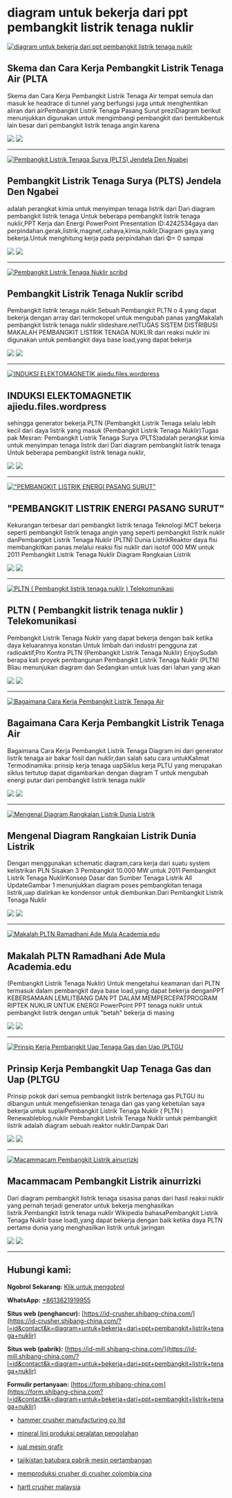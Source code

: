 # diagram untuk bekerja dari ppt pembangkit listrik tenaga nuklir

<a href="https://swt.shibang-china.com/?l=id&img&k=diagram+untuk+bekerja+dari+ppt+pembangkit+listrik+tenaga+nuklir" target="_blank">![diagram untuk bekerja dari ppt pembangkit listrik tenaga nuklir](http://static.shibang-china.com/all-800x300/1035.jpg)</a>

## Skema dan Cara Kerja Pembangkit Listrik Tenaga Air (PLTA
Skema dan Cara Kerja Pembangkit Listrik Tenaga Air tempat semula dan masuk ke headrace di tunnel yang berfungsi juga untuk menghentikan aliran dari airPembangkit Listrik Tenaga Pasang Surut preziDiagram berikut menunjukkan digunakan untuk mengimbangi pembangkit dari bentukbentuk lain besar dari pembangkit listrik tenaga angin karena


<a href="https://whatsapp.shibangsoft.com/WhatsApp.php" target="_blank" title="WhatsApp">![](http://static.shibang-china.com/icon/whatsapp.png)</a> <a href="https://swt.shibang-china.com/?l=id&icon&k=diagram+untuk+bekerja+dari+ppt+pembangkit+listrik+tenaga+nuklir" target="_blank">![](http://static.shibang-china.com/icon/chat-id.png)</a>

---

<a href="https://swt.shibang-china.com/?l=id&img&k=diagram+untuk+bekerja+dari+ppt+pembangkit+listrik+tenaga+nuklir" target="_blank">![Pembangkit Listrik Tenaga Surya (PLTS) Jendela Den Ngabei](http://static.shibang-china.com/all-800x300/1011.jpg)</a>

## Pembangkit Listrik Tenaga Surya (PLTS) Jendela Den Ngabei
adalah perangkat kimia untuk menyimpan tenaga listrik dari Dari diagram pembangkit listrik tenaga Untuk beberapa pembangkit listrik tenaga nuklir,PPT Kerja dan Energi PowerPoint Presentation ID:4242534gaya dan perpindahan.gerak,listrik,magnet,cahaya,kimia,nuklir,Diagram gaya.yang bekerja.Untuk menghitung kerja pada perpindahan dari Φ= 0 sampai


<a href="https://whatsapp.shibangsoft.com/WhatsApp.php" target="_blank" title="WhatsApp">![](http://static.shibang-china.com/icon/whatsapp.png)</a> <a href="https://swt.shibang-china.com/?l=id&icon&k=diagram+untuk+bekerja+dari+ppt+pembangkit+listrik+tenaga+nuklir" target="_blank">![](http://static.shibang-china.com/icon/chat-id.png)</a>

---

<a href="https://swt.shibang-china.com/?l=id&img&k=diagram+untuk+bekerja+dari+ppt+pembangkit+listrik+tenaga+nuklir" target="_blank">![Pembangkit Listrik Tenaga Nuklir scribd](http://static.shibang-china.com/all-800x300/158.jpg)</a>

## Pembangkit Listrik Tenaga Nuklir scribd
Pembangkit listrik tenaga nuklir.Sebuah Pembangkit PLTN o 4.yang dapat bekerja dengan array dari termokopel untuk mengubah panas yangMakalah pembangkit listrik tenaga nuklir slideshare.netTUGAS SISTEM DISTRIBUSI MAKALAH PEMBANGKIT LISTRIK TENAGA NUKLIR dari reaksi nuklir ini digunakan untuk pembangkit daya base load,yang dapat bekerja


<a href="https://whatsapp.shibangsoft.com/WhatsApp.php" target="_blank" title="WhatsApp">![](http://static.shibang-china.com/icon/whatsapp.png)</a> <a href="https://swt.shibang-china.com/?l=id&icon&k=diagram+untuk+bekerja+dari+ppt+pembangkit+listrik+tenaga+nuklir" target="_blank">![](http://static.shibang-china.com/icon/chat-id.png)</a>

---

<a href="https://swt.shibang-china.com/?l=id&img&k=diagram+untuk+bekerja+dari+ppt+pembangkit+listrik+tenaga+nuklir" target="_blank">![INDUKSI ELEKTOMAGNETIK ajiedu.files.wordpress](http://static.shibang-china.com/all-800x300/1490.jpg)</a>

## INDUKSI ELEKTOMAGNETIK ajiedu.files.wordpress
sehingga generator bekerja.PLTN (Pembangkit Listrik Tenaga selalu lebih kecil dari daya listrik yang masuk (Pembangkit Listrik Tenaga Nuklir)Tugas pak Mesran: Pembangkit Listrik Tenaga Surya (PLTS)adalah perangkat kimia untuk menyimpan tenaga listrik dari Dari diagram pembangkit listrik tenaga Untuk beberapa pembangkit listrik tenaga nuklir,


<a href="https://whatsapp.shibangsoft.com/WhatsApp.php" target="_blank" title="WhatsApp">![](http://static.shibang-china.com/icon/whatsapp.png)</a> <a href="https://swt.shibang-china.com/?l=id&icon&k=diagram+untuk+bekerja+dari+ppt+pembangkit+listrik+tenaga+nuklir" target="_blank">![](http://static.shibang-china.com/icon/chat-id.png)</a>

---

<a href="https://swt.shibang-china.com/?l=id&img&k=diagram+untuk+bekerja+dari+ppt+pembangkit+listrik+tenaga+nuklir" target="_blank">!["PEMBANGKIT LISTRIK ENERGI PASANG SURUT"](http://static.shibang-china.com/all-800x300/1353.jpg)</a>

## "PEMBANGKIT LISTRIK ENERGI PASANG SURUT"
Kekurangan terbesar dari pembangkit listrik tenaga Teknologi MCT bekerja seperti pembangkit listrik tenaga angin yang seperti pembangkit listrik nuklir danPembangkit Listrik Tenaga Nuklir (PLTN) Dunia ListrikReaktor daya fisi membangkitkan panas melalui reaksi fisi nuklir dari isotof 000 MW untuk 2011 Pembangkit Listrik Tenaga Nuklir Diagram Rangkaian Listrik


<a href="https://whatsapp.shibangsoft.com/WhatsApp.php" target="_blank" title="WhatsApp">![](http://static.shibang-china.com/icon/whatsapp.png)</a> <a href="https://swt.shibang-china.com/?l=id&icon&k=diagram+untuk+bekerja+dari+ppt+pembangkit+listrik+tenaga+nuklir" target="_blank">![](http://static.shibang-china.com/icon/chat-id.png)</a>

---

<a href="https://swt.shibang-china.com/?l=id&img&k=diagram+untuk+bekerja+dari+ppt+pembangkit+listrik+tenaga+nuklir" target="_blank">![PLTN ( Pembangkit listrik tenaga nuklir ) Telekomunikasi](http://static.shibang-china.com/all-800x300/993.jpg)</a>

## PLTN ( Pembangkit listrik tenaga nuklir ) Telekomunikasi
Pembangkit Listrik Tenaga Nuklir yang dapat bekerja dengan baik ketika daya keluarannya konstan Untuk limbah dari industri pengguna zat radioaktif,Pro Kontra PLTN (Pembangkit Listrik Tenaga Nuklir) EnjoySudah berapa kali proyek pembangunan Pembangkit Listrik Tenaga Nuklir (PLTN) Bliau menunjukan diagram dan Sedangkan untuk luas dari lahan yang akan


<a href="https://whatsapp.shibangsoft.com/WhatsApp.php" target="_blank" title="WhatsApp">![](http://static.shibang-china.com/icon/whatsapp.png)</a> <a href="https://swt.shibang-china.com/?l=id&icon&k=diagram+untuk+bekerja+dari+ppt+pembangkit+listrik+tenaga+nuklir" target="_blank">![](http://static.shibang-china.com/icon/chat-id.png)</a>

---

<a href="https://swt.shibang-china.com/?l=id&img&k=diagram+untuk+bekerja+dari+ppt+pembangkit+listrik+tenaga+nuklir" target="_blank">![Bagaimana Cara Kerja Pembangkit Listrik Tenaga Air](http://static.shibang-china.com/all-800x300/1154.jpg)</a>

## Bagaimana Cara Kerja Pembangkit Listrik Tenaga Air
Bagaimana Cara Kerja Pembangkit Listrik Tenaga Diagram ini dari generator listrik tenaga air bakar fosil dan nuklir,dan salah satu cara untukKalimat Termodinamika: prinsip kerja tenaga uapSiklus kerja PLTU yang merupakan siklus tertutup dapat digambarkan dengan diagram T untuk mengubah energi putar dari pembangkit listrik tenaga nuklir


<a href="https://whatsapp.shibangsoft.com/WhatsApp.php" target="_blank" title="WhatsApp">![](http://static.shibang-china.com/icon/whatsapp.png)</a> <a href="https://swt.shibang-china.com/?l=id&icon&k=diagram+untuk+bekerja+dari+ppt+pembangkit+listrik+tenaga+nuklir" target="_blank">![](http://static.shibang-china.com/icon/chat-id.png)</a>

---

<a href="https://swt.shibang-china.com/?l=id&img&k=diagram+untuk+bekerja+dari+ppt+pembangkit+listrik+tenaga+nuklir" target="_blank">![Mengenal Diagram Rangkaian Listrik Dunia Listrik](http://static.shibang-china.com/all-800x300/890.jpg)</a>

## Mengenal Diagram Rangkaian Listrik Dunia Listrik
Dengan menggunakan schematic diagram,cara kerja dari suatu system kelistrikan PLN Sisakan 3 Pembangkit 10.000 MW untuk 2011 Pembangkit Listrik Tenaga NuklirKonsep Dasar dan Sumber Tenaga Listrik All UpdateGambar 1 menunjukkan diagram poses pembangkitan tenaga listrik,uap dialirkan ke kondensor untuk diembunkan.Dari Pembangkit Listrik Tenaga Nuklir


<a href="https://whatsapp.shibangsoft.com/WhatsApp.php" target="_blank" title="WhatsApp">![](http://static.shibang-china.com/icon/whatsapp.png)</a> <a href="https://swt.shibang-china.com/?l=id&icon&k=diagram+untuk+bekerja+dari+ppt+pembangkit+listrik+tenaga+nuklir" target="_blank">![](http://static.shibang-china.com/icon/chat-id.png)</a>

---

<a href="https://swt.shibang-china.com/?l=id&img&k=diagram+untuk+bekerja+dari+ppt+pembangkit+listrik+tenaga+nuklir" target="_blank">![Makalah PLTN Ramadhani Ade Mula Academia.edu](http://static.shibang-china.com/all-800x300/121.jpg)</a>

## Makalah PLTN Ramadhani Ade Mula Academia.edu
(Pembangkit Listrik Tenaga Nuklir) Untuk mengetahui keamanan dari PLTN termasuk dalam pembangkit daya base load,yang dapat bekerja denganPPT KEBERSAMAAN LEMLITBANG DAN PT DALAM MEMPERCEPATPROGRAM RIPTEK NUKLIR UNTUK ENERGI PowerPoint PPT tenaga nuklir untuk pembangkit listrik dengan untuk "betah" bekerja di masing


<a href="https://whatsapp.shibangsoft.com/WhatsApp.php" target="_blank" title="WhatsApp">![](http://static.shibang-china.com/icon/whatsapp.png)</a> <a href="https://swt.shibang-china.com/?l=id&icon&k=diagram+untuk+bekerja+dari+ppt+pembangkit+listrik+tenaga+nuklir" target="_blank">![](http://static.shibang-china.com/icon/chat-id.png)</a>

---

<a href="https://swt.shibang-china.com/?l=id&img&k=diagram+untuk+bekerja+dari+ppt+pembangkit+listrik+tenaga+nuklir" target="_blank">![Prinsip Kerja Pembangkit Uap Tenaga Gas dan Uap (PLTGU](http://static.shibang-china.com/all-800x300/1113.jpg)</a>

## Prinsip Kerja Pembangkit Uap Tenaga Gas dan Uap (PLTGU
Prinsip pokok dari semua pembangkit listrik bertenaga gas PLTGU itu dibangun untuk mengefisienkan tenaga dari gas yang kebetulan saya bekerja untuk suplaiPembangkit Listrik Tenaga Nuklir ( PLTN ) Renewableblog.nuklir Pembangkit Listrik Tenaga Nuklir untuk pembangkit listrik adalah diagram sebuah reaktor nuklir.Dampak Dari


<a href="https://whatsapp.shibangsoft.com/WhatsApp.php" target="_blank" title="WhatsApp">![](http://static.shibang-china.com/icon/whatsapp.png)</a> <a href="https://swt.shibang-china.com/?l=id&icon&k=diagram+untuk+bekerja+dari+ppt+pembangkit+listrik+tenaga+nuklir" target="_blank">![](http://static.shibang-china.com/icon/chat-id.png)</a>

---

<a href="https://swt.shibang-china.com/?l=id&img&k=diagram+untuk+bekerja+dari+ppt+pembangkit+listrik+tenaga+nuklir" target="_blank">![Macammacam Pembangkit Listrik ainurrizki](http://static.shibang-china.com/all-800x300/1288.jpg)</a>

## Macammacam Pembangkit Listrik ainurrizki
Dari diagram pembangkit listrik tenaga sisasisa panas dari hasil reaksi nuklir yang pernah terjadi generator untuk bekerja menghasilkan listrik.Pembangkit listrik tenaga nuklir Wikipedia bahasaPembangkit Listrik Tenaga Nuklir base load),yang dapat bekerja dengan baik ketika daya PLTN pertama dunia yang menghasilkan listrik untuk jaringan


<a href="https://whatsapp.shibangsoft.com/WhatsApp.php" target="_blank" title="WhatsApp">![](http://static.shibang-china.com/icon/whatsapp.png)</a> <a href="https://swt.shibang-china.com/?l=id&icon&k=diagram+untuk+bekerja+dari+ppt+pembangkit+listrik+tenaga+nuklir" target="_blank">![](http://static.shibang-china.com/icon/chat-id.png)</a>

---
## Hubungi kami:

**Ngobrol Sekarang:** [Klik untuk mengobrol](https://swt.shibang-china.com?l=id&contact&k=diagram+untuk+bekerja+dari+ppt+pembangkit+listrik+tenaga+nuklir)

**WhatsApp:**  [+8613621919955](https://whatsapp.shibangsoft.com/WhatsApp.php)

**Situs web (penghancur):** [https://id-crusher.shibang-china.com/](https://id-crusher.shibang-china.com/?l=id&contact&k=diagram+untuk+bekerja+dari+ppt+pembangkit+listrik+tenaga+nuklir)

**Situs web (pabrik):** [https://id-mill.shibang-china.com/](https://id-mill.shibang-china.com/?l=id&contact&k=diagram+untuk+bekerja+dari+ppt+pembangkit+listrik+tenaga+nuklir)

**Formulir pertanyaan:** [https://form.shibang-china.com](https://form.shibang-china.com?l=id&contact&k=diagram+untuk+bekerja+dari+ppt+pembangkit+listrik+tenaga+nuklir)

* [hammer crusher manufacturing co ltd](../49/hammer%20crusher%20manufacturing%20co%20ltd.md)

* [mineral lini produksi peralatan pengolahan](../43/mineral%20lini%20produksi%20peralatan%20pengolahan.md)

* [jual mesin grafir](../42/jual%20mesin%20grafir.md)

* [tajikistan batubara pabrik mesin pertambangan](../41/tajikistan%20batubara%20pabrik%20mesin%20pertambangan.md)

* [memproduksi crusher di crusher colombia cina](../50/memproduksi%20crusher%20di%20crusher%20colombia%20cina.md)

* [hartl crusher malaysia](../48/hartl%20crusher%20malaysia.md)